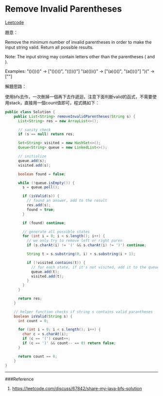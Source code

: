 # Remove Invalid Parentheses

[Leetcode](https://leetcode.com/problems/remove-invalid-parentheses/)

題意：

Remove the minimum number of invalid parentheses in order to make the input string valid. Return all possible results.

Note: The input string may contain letters other than the parentheses ( and ).

Examples:
"()())()" -> ["()()()", "(())()"]
"(a)())()" -> ["(a)()()", "(a())()"]
")(" -> [""]


解題思路：


使用bfs去作，一次刪掉一個再下去作遞迴，注意下面判斷valid的函式，不需要使用stack，直接用一個count值即可，程式碼如下：


```java
public class Solution {
    public List<String> removeInvalidParentheses(String s) {
      List<String> res = new ArrayList<>();

      // sanity check
      if (s == null) return res;

      Set<String> visited = new HashSet<>();
      Queue<String> queue = new LinkedList<>();

      // initialize
      queue.add(s);
      visited.add(s);

      boolean found = false;

      while (!queue.isEmpty()) {
        s = queue.poll();

        if (isValid(s)) {
          // found an answer, add to the result
          res.add(s);
          found = true;
        }

        if (found) continue;

        // generate all possible states
        for (int i = 0; i < s.length(); i++) {
          // we only try to remove left or right paren
          if (s.charAt(i) != '(' && s.charAt(i) != ')') continue;

          String t = s.substring(0, i) + s.substring(i + 1);

          if (!visited.contains(t)) {
            // for each state, if it's not visited, add it to the queue
            queue.add(t);
            visited.add(t);
          }
        }
      }

      return res;
    }

    // helper function checks if string s contains valid parantheses
    boolean isValid(String s) {
      int count = 0;

      for (int i = 0; i < s.length(); i++) {
        char c = s.charAt(i);
        if (c == '(') count++;
        if (c == ')' && count-- == 0) return false;
      }

      return count == 0;
    }
}
```

---
###Reference
1. https://leetcode.com/discuss/67842/share-my-java-bfs-solution